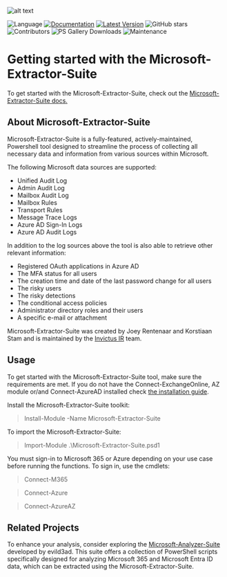 ![alt text](https://github.com/invictus-ir/Microsoft-Extractor-Suite/blob/main/docs/source/Images/Invictus-Incident-Response.jpg?raw=true)

![Language](https://img.shields.io/badge/Language-Powershell-blue)
[![Documentation](https://img.shields.io/badge/Read%20the%20Docs-Documentation-blue)](https://microsoft-365-extractor-suite.readthedocs.io/en/latest/)
[![Latest Version](https://img.shields.io/powershellgallery/v/Microsoft-Extractor-Suite?label=Latest%20Version&color=brightgreen)](https://www.powershellgallery.com/packages/Microsoft-Extractor-Suite)
![GitHub stars](https://img.shields.io/github/stars/invictus-ir/Microsoft-Extractor-Suite?style=social)
![Contributors](https://img.shields.io/github/contributors/invictus-ir/Microsoft-Extractor-Suite)
![PS Gallery Downloads](https://img.shields.io/powershellgallery/dt/Microsoft-Extractor-Suite?label=PS%20Gallery%20Downloads)
![Maintenance](https://img.shields.io/badge/Maintenance%20Level-Actively%20Developed-brightgreen)

# Getting started with the Microsoft-Extractor-Suite

To get started with the Microsoft-Extractor-Suite, check out the [Microsoft-Extractor-Suite docs.](https://microsoft-365-extractor-suite.readthedocs.io/en/latest/)

## About Microsoft-Extractor-Suite
Microsoft-Extractor-Suite is a fully-featured, actively-maintained, Powershell tool designed to streamline the process of collecting all necessary data and information from various sources within Microsoft.

The following Microsoft data sources are supported:
* Unified Audit Log
* Admin Audit Log
* Mailbox Audit Log
* Mailbox Rules
* Transport Rules
* Message Trace Logs
* Azure AD Sign-In Logs
* Azure AD Audit Logs

In addition to the log sources above the tool is also able to retrieve other relevant information:
* Registered OAuth applications in Azure AD
* The MFA status for all users
* The creation time and date of the last password change for all users
* The risky users
* The risky detections
* The conditional access policies
* Administrator directory roles and their users
* A specific e-mail or attachment

Microsoft-Extractor-Suite was created by Joey Rentenaar and Korstiaan Stam and is maintained by the [Invictus IR](https://www.invictus-ir.com/) team.

## Usage
To get started with the Microsoft-Extractor-Suite tool, make sure the requirements are met. If you do not have the Connect-ExchangeOnline, AZ module or/and Connect-AzureAD installed check [the installation guide](https://microsoft-365-extractor-suite.readthedocs.io/en/latest/installation/Installation.html).

Install the Microsoft-Extractor-Suite toolkit:
> Install-Module -Name Microsoft-Extractor-Suite

To import the Microsoft-Extractor-Suite:
> Import-Module .\Microsoft-Extractor-Suite.psd1

You must sign-in to Microsoft 365 or Azure depending on your use case before running the functions. To sign in, use the cmdlets:
> Connect-M365

> Connect-Azure

> Connect-AzureAZ

## Related Projects
To enhance your analysis, consider exploring the [Microsoft-Analyzer-Suite](https://github.com/evild3ad/Microsoft-Analyzer-Suite) developed by evild3ad. This suite offers a collection of PowerShell scripts specifically designed for analyzing Microsoft 365 and Microsoft Entra ID data, which can be extracted using the Microsoft-Extractor-Suite.

